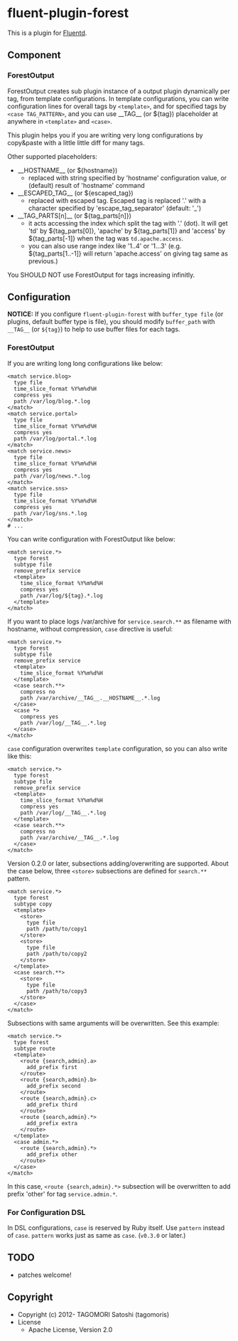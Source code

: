 # fluent-plugin-forest

This is a plugin for [Fluentd](http://fluentd.org).

## Component

### ForestOutput

ForestOutput creates sub plugin instance of a output plugin dynamically per tag, from template configurations.
In template configurations, you can write configuration lines for overall tags by `<template>`, and for specified tags by `<case TAG_PATTERN>`, and you can use \_\_TAG\_\_ (or ${tag}) placeholder at anywhere in `<template>` and `<case>`.

This plugin helps you if you are writing very long configurations by copy&paste with a little little diff for many tags.

Other supported placeholders:
* \_\_HOSTNAME\_\_ (or ${hostname})
  * replaced with string specified by 'hostname' configuration value, or (default) result of 'hostname' command
* \_\_ESCAPED\_TAG\_\_ (or ${escaped\_tag})
  * replaced with escaped tag. Escaped tag is replaced '.' with a character specified by 'escape\_tag\_separator' (default: '\_')
* \_\_TAG_PARTS[n]\_\_ (or ${tag_parts[n]})
  * it acts accessing the index which split the tag with '.' (dot). It will get 'td' by ${tag_parts[0]}, 'apache' by ${tag_parts[1]} and 'access' by ${tag_parts[-1]} when the tag was `td.apache.access`.
  * you can also use range index like '1..4' or '1...3' (e.g. ${tag_parts[1..-1]} will return 'apache.access' on giving tag same as previous.)

You SHOULD NOT use ForestOutput for tags increasing infinitly. 

## Configuration

**NOTICE:** If you configure `fluent-plugin-forest` with `buffer_type file` (or plugins, default buffer type is file), you should modify `buffer_path` with `__TAG__` (or `${tag}`) to help to use buffer files for each tags.

### ForestOutput

If you are writing long long configurations like below:

    <match service.blog>
      type file
      time_slice_format %Y%m%d%H
      compress yes
      path /var/log/blog.*.log
    </match>
    <match service.portal>
      type file
      time_slice_format %Y%m%d%H
      compress yes
      path /var/log/portal.*.log
    </match>
    <match service.news>
      type file
      time_slice_format %Y%m%d%H
      compress yes
      path /var/log/news.*.log
    </match>
    <match service.sns>
      type file
      time_slice_format %Y%m%d%H
      compress yes
      path /var/log/sns.*.log
    </match>
    # ...

You can write configuration with ForestOutput like below:

    <match service.*>
      type forest
      subtype file
      remove_prefix service
      <template>
        time_slice_format %Y%m%d%H
        compress yes
        path /var/log/${tag}.*.log
      </template>
    </match>

If you want to place logs /var/archive for `service.search.**` as filename with hostname, without compression, `case` directive is useful:

    <match service.*>
      type forest
      subtype file
      remove_prefix service
      <template>
        time_slice_format %Y%m%d%H
      </template>
      <case search.**>
        compress no
        path /var/archive/__TAG__.__HOSTNAME__.*.log
      </case>
      <case *>
        compress yes
        path /var/log/__TAG__.*.log
      </case>
    </match>

`case` configuration overwrites `template` configuration, so you can also write like this:

    <match service.*>
      type forest
      subtype file
      remove_prefix service
      <template>
        time_slice_format %Y%m%d%H
        compress yes
        path /var/log/__TAG__.*.log
      </template>
      <case search.**>
        compress no
        path /var/archive/__TAG__.*.log
      </case>
    </match>

Version 0.2.0 or later, subsections adding/overwriting are supported. About the case below, three `<store>` subsections are defined for `search.**` pattern.

    <match service.*>
      type forest
      subtype copy
      <template>
        <store>
          type file
          path /path/to/copy1
        </store>
        <store>
          type file
          path /path/to/copy2
        </store>
      </template>
      <case search.**>
        <store>
          type file
          path /path/to/copy3
        </store>
      </case>
    </match>

Subsections with same arguments will be overwritten. See this example:

    <match service.*>
      type forest
      subtype route
      <template>
        <route {search,admin}.a>
          add_prefix first
        </route>
        <route {search,admin}.b>
          add_prefix second
        </route>
        <route {search,admin}.c>
          add_prefix third
        </route>
        <route {search,admin}.*>
          add_prefix extra
        </route>
      </template>
      <case admin.*>
        <route {search,admin}.*>
          add_prefix other
        </route>
      </case>
    </match>

In this case, `<route {search,admin}.*>` subsection will be overwritten to add prefix 'other' for tag `service.admin.*`.

### For Configuration DSL

In DSL configurations, `case` is reserved by Ruby itself. Use `pattern` instead of `case`. `pattern` works just as same as `case`. (`v0.3.0` or later.)

## TODO

* patches welcome!

## Copyright

* Copyright (c) 2012- TAGOMORI Satoshi (tagomoris)
* License
  * Apache License, Version 2.0
